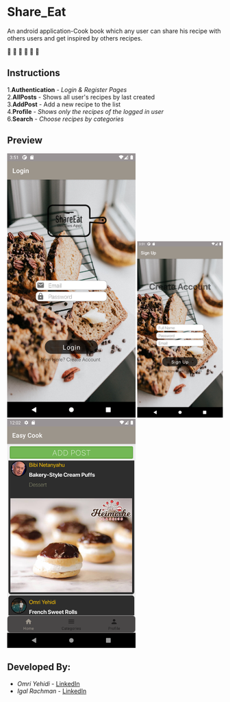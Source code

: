 # Share_Eat
An android application-Cook book which any user can share his recipe with others users and get inspired by others recipes.

:cake: :pizza:	:pancakes:	:meat_on_bone:	:shallow_pan_of_food:	:green_salad:

## Instructions

1.**Authentication** - _Login & Register Pages_ <br/>
2.**AllPosts** - Shows all user's recipes by last created <br/>
3.**AddPost** - Add a new recipe to the list <br/>
4.**Profile** - _Shows only the recipes of the logged in user_ <br/>
6.**Search** - _Choose recipes by categories_ <br/>

## Preview
<img src="images/LoginScreenshot.png" width="300" > <img src="images/RegisterScreenShot.png" width="200" > <img src="images/Screenshot_1619092941.png" width="300" > 

## Developed By:
* _Omri Yehidi_ - [LinkedIn](https://www.linkedin.com/in/omriyehidi/)
* _Igal Rachman_ - [LinkedIn](https://www.linkedin.com/in/igal-rachman-a67956199/)
